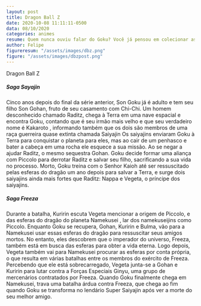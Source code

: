 ```yaml
---
layout: post
title: Dragon Ball Z
date: 2020-10-08 11:11:11-0500
data: 08/10/2020
categories: animes
resume: Quem nunca ouviu falar do Goku? Você já pensou em colecionar as sete esferas do dragão? Nesse mundo mágico de Dragon Ball Z, muitos buscam poder e glória, venha acompanhar a história do maior guerreiro Saiyajin num universo de batalhas.
author: Felipe
figureresum: "/assets/images/dbz.png"
figure: "/assets/images/dbzpost.png"
---
```


<div class="titulo">
Dragon Ball Z
</div>

<h5>Saga Sayajin</h5>
Cinco anos depois do final da série anterior, Son Goku já é adulto e tem seu filho Son Gohan, fruto de seu casamento com Chi-Chi. Um homem desconhecido chamado Raditz, chega à Terra em uma nave espacial e encontra Goku, contando que é seu irmão mais velho e que seu verdadeiro nome é Kakaroto , informando também que os dois são membros de uma raça guerreira quase extinta chamada Saiyajin  Os saiyajins enviaram Goku à Terra para conquistar o planeta para eles, mas ao cair de um penhasco e bater a cabeça em uma rocha ele esquece a sua missão. Ao se negar a ajudar Raditz, o mesmo sequestra Gohan. Goku decide formar uma aliança com Piccolo para derrotar Raditz e salvar seu filho, sacrificando a sua vida no processo. Morto, Goku treina com o Senhor Kaioh até ser ressuscitado pelas esferas do dragão um ano depois para salvar a Terra, e surge dois saiyajins ainda mais fortes que Raditz: Nappa e Vegeta, o príncipe dos saiyajins.

<h5>Saga Freeza</h5>
Durante a batalha, Kuririn escuta Vegeta mencionar a origem de Piccolo, e das esferas do dragão do planeta Namekusei , lar dos namekuseijins como Piccolo. Enquanto Goku se recupera, Gohan, Kuririn e Bulma, vão para a Namekusei usar essas esferas do dragão para ressuscitar seus amigos mortos. No entanto, eles descobrem que o imperador do universo, Freeza, também está em busca das esferas para obter a vida eterna. Logo depois, Vegeta também vai para Namekusei procurar as esferas por conta própria, o que resulta em várias batalhas entre os membros do exército de Freeza. Percebendo que ele está sobrecarregado, Vegeta junta-se a Gohan e Kuririn para lutar contra a Forças Especiais Ginyu, uma grupo de mercenários contratados por Freeza. Quando Goku finalmente chega em Namekusei, trava uma batalha árdua contra Freeza, que chega ao fim quando Goku se transforma no lendário Super Saiyajin após ver a morte do seu melhor amigo.

